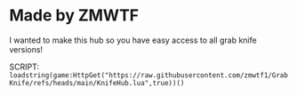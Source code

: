 # Made by ZMWTF

I wanted to make this hub so you have easy access to all grab knife versions!

SCRIPT: ```loadstring(game:HttpGet("https://raw.githubusercontent.com/zmwtf1/GrabKnife/refs/heads/main/KnifeHub.lua",true))()```
